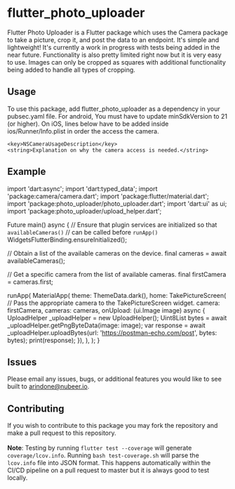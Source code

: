 # flutter_photo_uploader

Flutter Photo Uploader is a Flutter package which uses the Camera package to take a picture, crop it, and post the data to an endpoint. It's simple and lightweight! It's currently a work in progress with tests being added in the near future. Functionality is also pretty limited right now but it is very easy to use. Images can only be cropped as squares with additional functionality being added to handle all types of cropping.


## Usage

To use this package, add flutter_photo_uploader as a dependency in your pubsec.yaml file. 
For android, You must have to update minSdkVersion to 21 (or higher). On iOS, lines below have to be added inside ios/Runner/Info.plist in order the access the camera.
```
<key>NSCameraUsageDescription</key>
<string>Explanation on why the camera access is needed.</string>
```

## Example

import 'dart:async';
import 'dart:typed_data';
import 'package:camera/camera.dart';
import 'package:flutter/material.dart';
import 'package:photo_uploader/photo_uploader.dart';
import 'dart:ui' as ui;
import 'package:photo_uploader/upload_helper.dart';

Future<void> main() async {
  // Ensure that plugin services are initialized so that `availableCameras()`
  // can be called before `runApp()`
  WidgetsFlutterBinding.ensureInitialized();

  // Obtain a list of the available cameras on the device.
  final cameras = await availableCameras();

  // Get a specific camera from the list of available cameras.
  final firstCamera = cameras.first;

  runApp(
    MaterialApp(
      theme: ThemeData.dark(),
      home: TakePictureScreen(
        // Pass the appropriate camera to the TakePictureScreen widget.
        camera: firstCamera,
        cameras: cameras,
        onUpload: (ui.Image image) async {
          UploadHelper _uploadHelper = new UploadHelper();
          Uint8List bytes = await _uploadHelper.getPngByteData(image: image);
          var response = await _uploadHelper.uploadBytes(url: 'https://postman-echo.com/post', bytes: bytes);
          print(response);
        }),
      ),
  );
}

## Issues

Please email any issues, bugs, or additional features you would like to see built to arindone@nubeer.io.

## Contributing

If you wish to contribute to this package you may fork the repository and make a pull request to this repository.
<br><br>**Note**: Testing by running `flutter test --coverage` will generate `coverage/lcov.info`. Running `bash test-coverage.sh` will parse the `lcov.info` file into JSON format. This happens automatically within the CI/CD pipeline on a pull request to master but it is always good to test locally.
